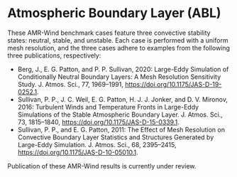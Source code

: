 <!-- This file is automatically compiled into the website. Please copy linked files into .website_src/ paths to enable website rendering -->

# Atmospheric Boundary Layer (ABL)

These AMR-Wind benchmark cases feature three convective stability states: neutral, stable, and unstable.
Each case is performed with a uniform mesh resolution, and the three cases adhere to examples from the
following three publications, respectively:

- Berg, J., E. G. Patton, and P. P. Sullivan, 2020: Large-Eddy Simulation of Conditionally Neutral Boundary Layers: A Mesh Resolution Sensitivity Study. J. Atmos. Sci., 77, 1969–1991, https://doi.org/10.1175/JAS-D-19-0252.1. 
- Sullivan, P. P., J. C. Weil, E. G. Patton, H. J. J. Jonker, and D. V. Mironov, 2016: Turbulent Winds and Temperature Fronts in Large-Eddy Simulations of the Stable Atmospheric Boundary Layer. J. Atmos. Sci., 73, 1815–1840, https://doi.org/10.1175/JAS-D-15-0339.1. 
- Sullivan, P. P., and E. G. Patton, 2011: The Effect of Mesh Resolution on Convective Boundary Layer Statistics and Structures Generated by Large-Eddy Simulation. J. Atmos. Sci., 68, 2395–2415, https://doi.org/10.1175/JAS-D-10-05010.1.

Publication of these AMR-Wind results is currently under review.